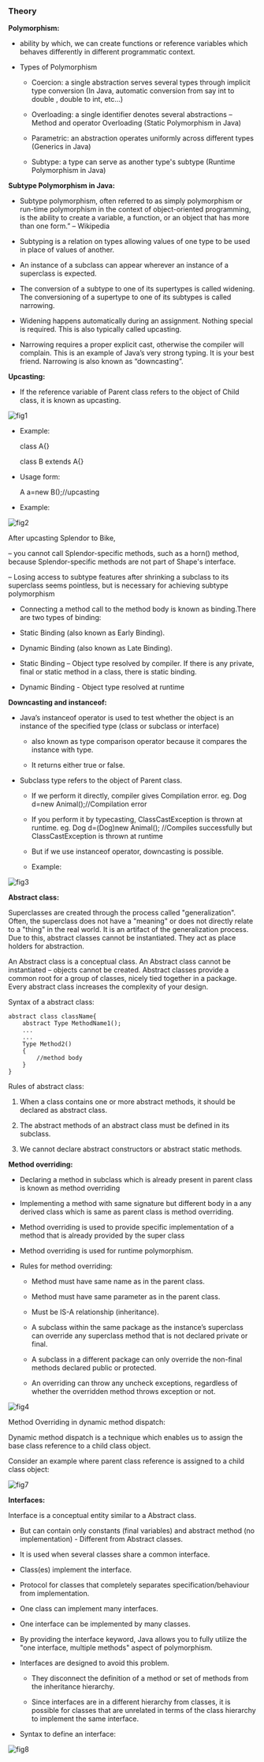 ### Theory

**Polymorphism:**

-  ability by which, we can create functions or reference variables which behaves differently in different programmatic context.

-  Types of Polymorphism

    - Coercion: a single abstraction serves several types through implicit type conversion (In Java, automatic conversion from say int to double , double to int, etc…)

    - Overloading: a single identifier denotes several abstractions –Method and operator Overloading (Static Polymorphism in Java)

    - Parametric: an abstraction operates uniformly across different types (Generics in Java)

    -   Subtype: a type can serve as another type's subtype (Runtime Polymorphism in Java)

**Subtype Polymorphism in Java:**

-  Subtype polymorphism, often referred to as simply polymorphism or run-time polymorphism in the context of object-oriented programming, is the ability to create a variable, a function, or an object that has more than one form.” – Wikipedia

-  Subtyping is a relation on types allowing values of one type to be used in place of values of another.

-  An instance of a subclass can appear wherever an instance of a superclass is expected.

-  The conversion of a subtype to one of its supertypes is called widening. The conversioning of a supertype to one of its subtypes is called narrowing.

- Widening happens automatically during an assignment. Nothing special is required. This is also typically called upcasting.

-  Narrowing requires a proper explicit cast, otherwise the compiler will complain. This is an example of Java’s very strong typing. It is your best friend. Narrowing is also known as “downcasting”.

**Upcasting:**

-  If the reference variable of Parent class refers to the object of Child class, it is known as upcasting.

![fig1](images\fig1.jpg)

- Example:

    class A{}
    
    class B extends A{}

- Usage form:

    A a=new B();//upcasting

- Example:

![fig2](images\fig2.jpg)

After upcasting Splendor to Bike,

– you cannot call Splendor-specific methods, such as a horn() method, because Splendor-specific methods are not part of Shape's interface.

– Losing access to subtype features after shrinking a subclass to its superclass seems pointless, but is necessary for achieving subtype polymorphism

- Connecting a method call to the method body is known as binding.There are two types of binding:

-  Static Binding (also known as Early Binding).

-  Dynamic Binding (also known as Late Binding).

-  Static Binding – Object type resolved by compiler. If there is any private, final or static method in a class, there is static binding.

-  Dynamic Binding - Object type resolved at runtime

**Downcasting and instanceof:**

-  Java’s instanceof operator is used to test whether the object is an instance of the specified type (class or subclass or interface)

    -  also known as type comparison operator because it compares the instance with type.

    - It returns either true or false.

- Subclass type refers to the object of Parent class.

    - If we perform it directly, compiler gives Compilation error.
    eg. Dog d=new Animal();//Compilation error

    - If you perform it by typecasting, ClassCastException is thrown at runtime. eg. Dog d=(Dog)new Animal();
    //Compiles successfully but ClassCastException is thrown at runtime

    -  But if we use instanceof operator, downcasting is possible.
    -  Example:

![fig3](images\fig3.jpg)

**Abstract class:**

Superclasses are created through the process called "generalization". Often, the superclass does not have a "meaning" or does not directly relate to a "thing" in the real world. It is an artifact of the generalization process. Due to this, abstract classes cannot be instantiated. They act as place holders for abstraction.

An Abstract class is a conceptual class. An Abstract class cannot be instantiated – objects cannot be created. Abstract classes provide a common root for a group of classes, nicely tied together in a package. Every abstract class increases the complexity of your design.

Syntax of a abstract class:

```
abstract class className{
    abstract Type MethodName1();
    ...
    ...
    Type Method2()
    {
        //method body
    }
}
```
Rules of abstract class:

1. When a class contains one or more abstract methods, it should be declared as abstract class.

2. The abstract methods of an abstract class must be defined in its subclass.

3. We cannot declare abstract constructors or abstract static methods.


**Method overriding:**

-  Declaring a method in subclass which is already present in parent class is known as method overriding

-  Implementing a method with same signature but different body in a any derived class which is same as parent class is method overriding.

-  Method overriding is used to provide specific implementation of a method that is already provided by the super class

-  Method overriding is used for runtime polymorphism.

-  Rules for method overriding:

    -  Method must have same name as in the parent class.

    -  Method must have same parameter as in the parent class.

    -  Must be IS-A relationship (inheritance).

    - A subclass within the same package as the instance’s superclass can override any superclass method that is not declared private or final.

    - A subclass in a different package can only override the non-final methods declared public or protected.

    -  An overriding can throw any uncheck exceptions, regardless of whether the overridden method throws exception or not.

![fig4](images\fig4.jpg)

 
Method Overriding in dynamic method dispatch:

Dynamic method dispatch is a technique which enables us to assign the base class reference to a child class object.

Consider an example where parent class reference is assigned to a child class object:



![fig7](images\fig7.jpg)

**Interfaces:**

Interface is a conceptual entity similar to a Abstract class.

- But can contain only constants (final variables) and abstract method (no implementation) - Different from Abstract classes.

-  It is used when several classes share a common interface.

-  Class(es) implement the interface.

-  Protocol for classes that completely separates specification/behaviour from implementation.

-  One class can implement many interfaces.

-  One interface can be implemented by many classes.

-  By providing the interface keyword, Java allows you to fully utilize the "one interface, multiple methods" aspect of polymorphism.

-  Interfaces are designed to avoid this problem.

    -  They disconnect the definition of a method or set of methods from the
     inheritance hierarchy.

    -  Since interfaces are in a different hierarchy from classes, it is
     possible for classes that are unrelated in
      terms of the class hierarchy to implement the same interface.

-  Syntax to define an interface:

![fig8](images/fig8.jpg)



